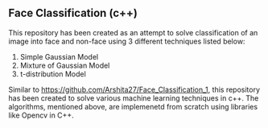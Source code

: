 ## Face Classification (c++)

This repository has been created as an attempt to solve classification of an image into face and non-face using 3 different techniques listed below:

1. Simple Gaussian Model
2. Mixture of Gaussian Model
3. t-distribution Model


Similar to https://github.com/Arshita27/Face_Classification_1, this repository has been created to solve various machine learning techniques in c++. The algorithms, mentioned above, are implemenetd from scratch using libraries like Opencv in C++.

 
